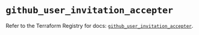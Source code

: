 # `github_user_invitation_accepter`

Refer to the Terraform Registry for docs: [`github_user_invitation_accepter`](https://registry.terraform.io/providers/integrations/github/5.44.0/docs/resources/user_invitation_accepter).
